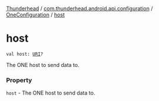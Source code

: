 [Thunderhead](../../index.md) / [com.thunderhead.android.api.configuration](../index.md) / [OneConfiguration](index.md) / [host](./host.md)

# host

`val host: `[`URI`](https://docs.oracle.com/javase/6/docs/api/java/net/URI.html)`?`

The ONE host to send data to.

### Property

`host` - The ONE host to send data to.